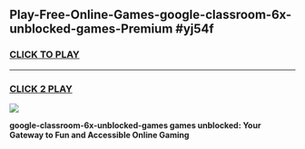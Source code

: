
## Play-Free-Online-Games-google-classroom-6x-unblocked-games-Premium #yj54f
<h3>
<a href="https://premium.freeplayer.one?title=google-classroom-6x-unblocked-games&ref=8M">CLICK TO PLAY</a></h3>
<hr>

<h3>
<a href="https://premium.freeplayer.one?title=google-classroom-6x-unblocked-games&ref=8M">CLICK 2 PLAY</a>
  
</h3>

<a href="https://premium.freeplayer.one?title=google-classroom-6x-unblocked-games&ref=8M"><img src="https://clearcache.store/games.png"></a>


**google-classroom-6x-unblocked-games games unblocked: Your Gateway to Fun and Accessible Online Gaming**
